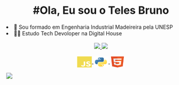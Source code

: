  <div align="center">
 <h1>#Ola, Eu sou o Teles Bruno</h1>
 </div>

<li>👷 Sou formado em Engenharia Industrial Madeireira pela UNESP</li>
<li>👨‍💻 Estudo Tech Devoloper na Digital House</li><br>

<div align="center">
  <a href="https://github.com/Telessena/Teles-Bruno">
  <img height="180em" src="https://github-readme-stats.vercel.app/api?username=Telessena&show_icons=true&theme=dark&include_all_commits=true&count_private=true"/>
  <img height="180em" src="https://github-readme-stats.vercel.app/api/top-langs/?username=rafaballerini&layout=compact&langs_count=7&theme=dark"/>
</div>
  <div align="center" style="display: inline_block"><br>
  <img align="center" alt="Rafa-Js" height="30" width="40" src="https://raw.githubusercontent.com/devicons/devicon/master/icons/javascript/javascript-plain.svg">
  <img align="center" alt="Rafa-Python" height="30" width="40" src="https://raw.githubusercontent.com/devicons/devicon/master/icons/python/python-original.svg">
  <img align="center" alt="Rafa-HTML" height="30" width="40" src="https://raw.githubusercontent.com/devicons/devicon/master/icons/html5/html5-original.svg">
  </div>
  
 
 <a href = "mailto:telesbrunosf@gmail.com"><img src="https://img.shields.io/badge/-Gmail-%23333?style=for-the-badge&logo=gmail&logoColor=white" target="_blank"></a>
  
  
 
</div>
